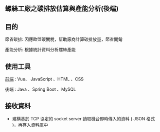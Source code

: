 ## 螺絲工廠之碳排放估算與產能分析(後端)

## 目的

節省碳排: 因應歐盟碳關稅，幫助廠商計算碳排放量，節省開銷

產能分析: 根據統計資料分析螺絲產能 

## 使用工具

[前端](https://github.com/Yuuquoi/screwWeb) : Vue、 JavaScript 、HTML 、CSS

後端 : Java 、Spring Boot 、MySQL 

## 接收資料
+ 建構基於 TCP 協定的 socket server 讀取機台即時傳入的資料 ( JSON 格式 )，再存入資料庫中
